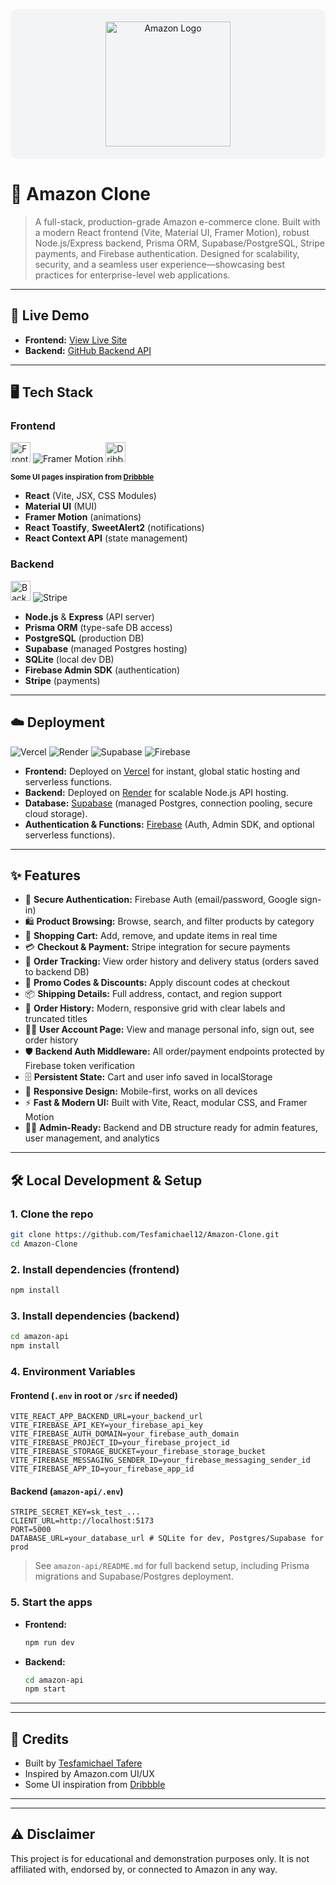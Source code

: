 
<p align="center" style="background:#f3f4f6;padding:20px 0;border-radius:12px;">
  <img src="https://upload.wikimedia.org/wikipedia/commons/a/a9/Amazon_logo.svg" alt="Amazon Logo" width="200"/>
</p>

# 🛒 Amazon Clone

> A full-stack, production-grade Amazon e-commerce clone. Built with a modern React frontend (Vite, Material UI, Framer Motion), robust Node.js/Express backend, Prisma ORM, Supabase/PostgreSQL, Stripe payments, and Firebase authentication. Designed for scalability, security, and a seamless user experience—showcasing best practices for enterprise-level web applications.

---

## 🚀 Live Demo

- **Frontend:** [View Live Site](https://amazon-clone-frontend-phi.vercel.app/)
- **Backend:** [GitHub Backend API](https://github.com/Tesfamichael12/Amazon-Clone/tree/main/amazon-api)

---

## 🖥️ Tech Stack

### Frontend


<p align="left">
  <img src="https://skillicons.dev/icons?i=react,vite,js,css,materialui,redux" height="32" alt="Frontend stack"/>
  <img src="https://img.shields.io/badge/Framer%20Motion-0055FF?style=for-the-badge&logo=framer&logoColor=white" alt="Framer Motion"/>
  <img src="https://encrypted-tbn0.gstatic.com/images?q=tbn:ANd9GcS-1mMem06E8Ef9Esxqs9kg32G6Zxfq8EHF7Q&s" height="32" alt="Dribbble logo"/>
</p>

<sub><b>Some UI pages inspiration from <a href="https://dribbble.com/">Dribbble</a></b></sub>

- **React** (Vite, JSX, CSS Modules)
- **Material UI** (MUI)
- **Framer Motion** (animations)
- **React Toastify**, **SweetAlert2** (notifications)
- **React Context API** (state management)

### Backend

<p align="left">
  <img src="https://skillicons.dev/icons?i=nodejs,express,prisma,postgres,supabase,firebase,sqlite" height="32" alt="Backend stack"/>
  <img src="https://img.shields.io/badge/Stripe-635BFF?style=for-the-badge&logo=stripe&logoColor=white" alt="Stripe"/>
</p>

- **Node.js** & **Express** (API server)
- **Prisma ORM** (type-safe DB access)
- **PostgreSQL** (production DB)
- **Supabase** (managed Postgres hosting)
- **SQLite** (local dev DB)
- **Firebase Admin SDK** (authentication)
- **Stripe** (payments)

---

## ☁️ Deployment

<p align="left">
  <img src="https://img.shields.io/badge/Vercel-000000?style=for-the-badge&logo=vercel&logoColor=white" alt="Vercel"/>
  <img src="https://img.shields.io/badge/Render-46E3B7?style=for-the-badge&logo=render&logoColor=white" alt="Render"/>
  <img src="https://img.shields.io/badge/Supabase-3ECF8E?style=for-the-badge&logo=supabase&logoColor=white" alt="Supabase"/>
  <img src="https://img.shields.io/badge/Firebase-FFCA28?style=for-the-badge&logo=firebase&logoColor=black" alt="Firebase"/>
</p>

- **Frontend:** Deployed on [Vercel](https://vercel.com/) for instant, global static hosting and serverless functions.
- **Backend:** Deployed on [Render](https://render.com/) for scalable Node.js API hosting.
- **Database:** [Supabase](https://supabase.com/) (managed Postgres, connection pooling, secure cloud storage).
- **Authentication & Functions:** [Firebase](https://firebase.google.com/) (Auth, Admin SDK, and optional serverless functions).

---

## ✨ Features

- 🔐 **Secure Authentication:** Firebase Auth (email/password, Google sign-in)
- 🛍️ **Product Browsing:** Browse, search, and filter products by category
- 🛒 **Shopping Cart:** Add, remove, and update items in real time
- 💳 **Checkout & Payment:** Stripe integration for secure payments
- 🚚 **Order Tracking:** View order history and delivery status (orders saved to backend DB)
- 🎁 **Promo Codes & Discounts:** Apply discount codes at checkout
- 📦 **Shipping Details:** Full address, contact, and region support
- 🧾 **Order History:** Modern, responsive grid with clear labels and truncated titles
- 🧑‍💼 **User Account Page:** View and manage personal info, sign out, see order history
- 🛡️ **Backend Auth Middleware:** All order/payment endpoints protected by Firebase token verification
- 🗄️ **Persistent State:** Cart and user info saved in localStorage
- 📱 **Responsive Design:** Mobile-first, works on all devices
- ⚡ **Fast & Modern UI:** Built with Vite, React, modular CSS, and Framer Motion
- 🧑‍💻 **Admin-Ready:** Backend and DB structure ready for admin features, user management, and analytics

---

## 🛠️ Local Development & Setup

### 1. Clone the repo

```bash
git clone https://github.com/Tesfamichael12/Amazon-Clone.git
cd Amazon-Clone
```

### 2. Install dependencies (frontend)

```bash
npm install
```

### 3. Install dependencies (backend)

```bash
cd amazon-api
npm install
```

### 4. Environment Variables

#### Frontend (`.env` in root or `/src` if needed)

```
VITE_REACT_APP_BACKEND_URL=your_backend_url
VITE_FIREBASE_API_KEY=your_firebase_api_key
VITE_FIREBASE_AUTH_DOMAIN=your_firebase_auth_domain
VITE_FIREBASE_PROJECT_ID=your_firebase_project_id
VITE_FIREBASE_STORAGE_BUCKET=your_firebase_storage_bucket
VITE_FIREBASE_MESSAGING_SENDER_ID=your_firebase_messaging_sender_id
VITE_FIREBASE_APP_ID=your_firebase_app_id
```

#### Backend (`amazon-api/.env`)

```
STRIPE_SECRET_KEY=sk_test_...
CLIENT_URL=http://localhost:5173
PORT=5000
DATABASE_URL=your_database_url # SQLite for dev, Postgres/Supabase for prod
```

> See `amazon-api/README.md` for full backend setup, including Prisma migrations and Supabase/Postgres deployment.

### 5. Start the apps

- **Frontend:**
  ```bash
  npm run dev
  ```
- **Backend:**
  ```bash
  cd amazon-api
  npm start
  ```

---

---


## 🙌 Credits

- Built by [Tesfamichael Tafere](https://tesfamichael-tafre.netlify.app/)
- Inspired by Amazon.com UI/UX
- Some UI inspiration from [Dribbble](https://dribbble.com/)

---

---

## ⚠️ Disclaimer

This project is for educational and demonstration purposes only. It is not affiliated with, endorsed by, or connected to Amazon in any way.
